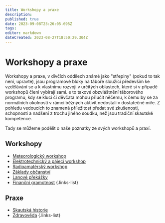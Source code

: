 ```yaml
---
title: Workshopy a praxe
description: 
published: true
date: 2023-09-08T23:26:05.695Z
tags: 
editor: markdown
dateCreated: 2023-08-27T18:50:29.304Z
---
```


# Workshopy a praxe
Workshopy a praxe, v dívčích oddílech známé jako "střepiny" (pokud to tak není, upravte), jsou programové bloky na táboře sloužící především ke vzdělávání se a k vlastnímu rozvoji v určitých oblastech, které si v případě workshopů členi vybírají sami. e to takové obzvláštnění táborového programu, kdy se kluci či děvčata mohou přiučit něčemu, k čemu by se za normálních okolností v rámci běžných aktivit nedostali v dostatečné míře. Z pohledu vedoucích to znamená příležitost předat své zkušenosti, schopnosti a nadšení z trochu jiného soudku, než jsou tradiční skautské kompetence.

Tady se můžeme podělit o naše poznatky ze svých workshopů a praxí. 
## Workshopy
- [Meteorologický workshop](meteoworkshop)
- [Elektrotechnický a pájecí workshop](pajenicko)
- [Radioamatérský workshop](hruskovo_vysilani)
- [Základy občanství](obcanstvi)
- [Lanové překážky](lana)
- [Finanční gramotnost](financni_gram)
{.links-list}

## Praxe
- [Skautská historie](skaut_historie)
- [Zdravověda](zdravoveda)
{.links-list}